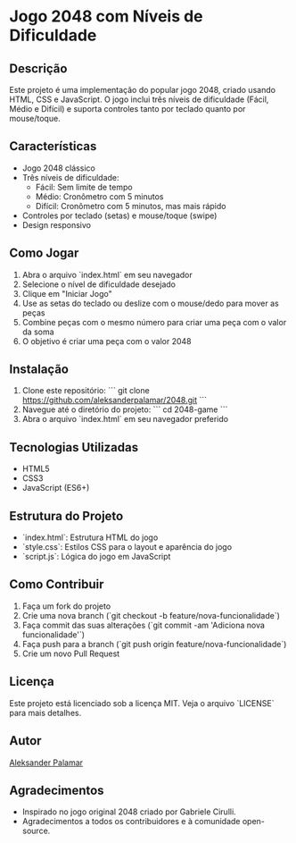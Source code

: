 # Jogo 2048 com Níveis de Dificuldade

## Descrição

Este projeto é uma implementação do popular jogo 2048, criado usando HTML, CSS e JavaScript. O jogo inclui três níveis de dificuldade (Fácil, Médio e Difícil) e suporta controles tanto por teclado quanto por mouse/toque.

## Características

- Jogo 2048 clássico
- Três níveis de dificuldade:
  - Fácil: Sem limite de tempo
  - Médio: Cronômetro com 5 minutos
  - Difícil: Cronômetro com 5 minutos, mas mais rápido
- Controles por teclado (setas) e mouse/toque (swipe)
- Design responsivo

## Como Jogar

1. Abra o arquivo \`index.html\` em seu navegador
2. Selecione o nível de dificuldade desejado
3. Clique em "Iniciar Jogo"
4. Use as setas do teclado ou deslize com o mouse/dedo para mover as peças
5. Combine peças com o mesmo número para criar uma peça com o valor da soma
6. O objetivo é criar uma peça com o valor 2048

## Instalação

1. Clone este repositório:
   \`\`\`
   git clone https://github.com/aleksanderpalamar/2048.git
   \`\`\`
2. Navegue até o diretório do projeto:
   \`\`\`
   cd 2048-game
   \`\`\`
3. Abra o arquivo \`index.html\` em seu navegador preferido

## Tecnologias Utilizadas

- HTML5
- CSS3
- JavaScript (ES6+)

## Estrutura do Projeto

- \`index.html\`: Estrutura HTML do jogo
- \`style.css\`: Estilos CSS para o layout e aparência do jogo
- \`script.js\`: Lógica do jogo em JavaScript

## Como Contribuir

1. Faça um fork do projeto
2. Crie uma nova branch (\`git checkout -b feature/nova-funcionalidade\`)
3. Faça commit das suas alterações (\`git commit -am 'Adiciona nova funcionalidade'\`)
4. Faça push para a branch (\`git push origin feature/nova-funcionalidade\`)
5. Crie um novo Pull Request

## Licença

Este projeto está licenciado sob a licença MIT. Veja o arquivo \`LICENSE\` para mais detalhes.

## Autor

[Aleksander Palamar](https://aleksanderpalamar.dev)

## Agradecimentos

- Inspirado no jogo original 2048 criado por Gabriele Cirulli.
- Agradecimentos a todos os contribuidores e à comunidade open-source.

